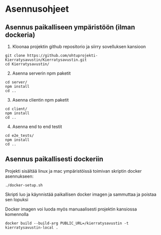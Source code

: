 # Asennusohjeet

## Asennus paikalliseen ympäristöön (ilman dockeria)

1. Kloonaa projektin github repositorio ja siirry sovelluksen kansioon

```
git clone https://github.com/ohtuprojekti-Kierratysavustin/Kierratysavustin.git
cd Kierratysavustin/
```

2. Asenna serverin npm paketit

```
cd server/
npm install
cd ..
```

3. Asenna clientin npm paketit

```
cd client/
npm install
cd ..
```

4. Asenna end to end testit

```
cd e2e_tests/
npm install
cd ..
```

## Asennus paikallisesti dockeriin

Projekti sisältää linux ja mac ympäristöissä toimivan skriptin docker asennukseen:

```
./docker-setup.sh
```

Skripti luo ja käynnistää paikallisen docker imagen ja sammuttaa ja poistaa sen lopuksi

Docker imagen voi luoda myös manuaalisesti projektin kansiossa komennolla

```
docker build --build-arg PUBLIC_URL=/kierratysavustin -t kierratysavustin-local .
```
